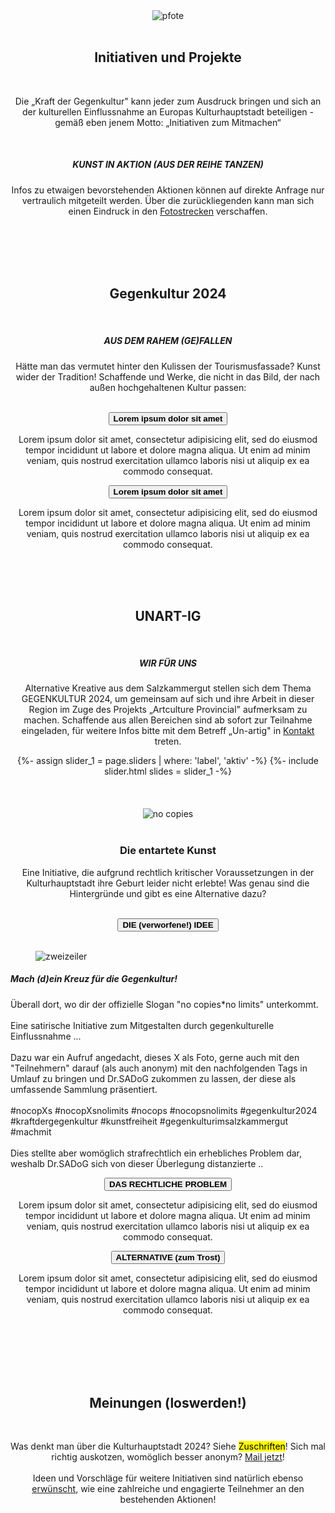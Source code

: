  <div align="center">
    <div class="page-col">
      <img class="is-small" src="{{ "/assets/images/pfote.png" | relative_url }}" alt="pfote">
      <br> <br>
      <h2 class="page__subtitle"><span>Initiativen und Projekte</span></h2>  
      <br>
      <p>Die „Kraft der Gegenkultur" kann jeder zum Ausdruck bringen und sich an der kulturellen Einflussnahme an Europas Kulturhauptstadt beteiligen - gemäß eben jenem Motto: „Initiativen zum Mitmachen“</p>
      <br>
      <h5><strong>KUNST IN AKTION (AUS DER REIHE TANZEN)</strong></h5>
      <p>Infos zu etwaigen bevorstehenden Aktionen können auf direkte Anfrage nur vertraulich mitgeteilt werden. Über die zurückliegenden kann man sich einen Eindruck in den <a href="http://" target="_blank" rel="noopener noreferrer">Fotostrecken</a> verschaffen.</p>
    </div>
    <br> <br>
  </div>

  <div class="is-light_bg" align="center">
    <div class="page-col">
      <br> <br>
      <h2 class="page__subtitle"><span>Gegenkultur 2024</span></h2>  
      <br>
      <h5><strong>AUS DEM RAHEM (GE)FALLEN</strong></h5>
      <p>Hätte man das vermutet hinter den Kulissen der Tourismusfassade? Kunst wider der Tradition! Schaffende und Werke, die nicht in das Bild, der nach außen hochgehaltenen Kultur passen:</p>
      <br>
    </div>
    <div class="accordion">
      <button class="accordion__button h4"><strong>Lorem ipsum dolor sit amet</strong></button>
      <div class="accordion-content">
        <div class="page-col">
          <p>Lorem ipsum dolor sit amet, consectetur adipisicing elit, sed do eiusmod tempor incididunt ut labore et dolore magna aliqua. Ut enim ad minim veniam, quis nostrud exercitation ullamco laboris nisi ut aliquip ex ea commodo consequat.</p>
        </div>
      </div>    
      <button class="accordion__button h4"><strong>Lorem ipsum dolor sit amet</strong></button>
      <div class="accordion-content">
        <div class="page-col">
          <p>Lorem ipsum dolor sit amet, consectetur adipisicing elit, sed do eiusmod tempor incididunt ut labore et dolore magna aliqua. Ut enim ad minim veniam, quis nostrud exercitation ullamco laboris nisi ut aliquip ex ea commodo consequat.</p>
        </div>
      </div>
    </div>
    <br> <br> <br>
  </div>

  <div  align="center">
    <div class="page-col">
      <h2 class="page__subtitle"><span>UNART-IG</span></h2>
      <br>
      <h5><strong>WIR FÜR UNS</strong></h5>
      <p>Alternative Kreative aus dem Salzkammergut stellen sich dem Thema GEGENKULTUR 2024, um gemeinsam auf sich und ihre Arbeit in dieser Region im Zuge des Projekts „Artculture Provincial" aufmerksam zu machen. Schaffende aus allen Bereichen sind ab sofort zur Teilnahme eingeladen, für weitere Infos bitte mit dem Betreff „Un-artig" in <a href="{% tl contacts %}" target="_blank" rel="noopener noreferrer">Kontakt</a> treten.
      </p>
    </div>
    {%- assign slider_1 = page.sliders | where: 'label', 'aktiv' -%}
    {%- include slider.html slides = slider_1 -%} 
  </div>

  <div class="is-light_bg" align="center">
    <div class="page-col">
      <br> <br> <br>
      <img src="{{ "/assets/images/no_copies.png" | relative_url }}" alt="no copies">
      <br> <br>
      <h3><strong>Die entartete Kunst</strong></h3>
      <p>Eine Initiative, die aufgrund rechtlich kritischer Voraussetzungen in der Kulturhauptstadt ihre Geburt leider nicht erlebte! Was genau sind die Hintergründe und gibt es eine Alternative dazu?</p>
      <br>
    </div>
    <div class="accordion">
      <button class="accordion__button is-active h4"><strong>DIE (verworfene!) IDEE</strong></button>
      <div class="accordion-content">
        <div class="page-col">
          <br>
          <div class="row" align="left">
            <div class="col-12 col-lg-5">
              <figure class="img-fit img-fit_contain ratio-1x1 is-medium">
                <img src="{{ "/assets/images/zweizeiler.png" | relative_url }}" alt="zweizeiler">
              </figure>
            </div>
            <div class="col-12 col-lg-7">
              <h5><strong>Mach (d)ein Kreuz für die Gegenkultur! </strong></h5>
              <p>Überall dort, wo dir der offizielle Slogan "no copies*no limits" 
                unterkommt.<br>
                <br>
                Eine satirische Initiative zum Mitgestalten durch gegenkulturelle 
                Einflussnahme ... <br>
                <br>
                Dazu war ein Aufruf angedacht, dieses X als Foto, gerne auch mit den 
                "Teilnehmern" darauf (als auch anonym) mit den nachfolgenden Tags in 
                Umlauf zu bringen und Dr.SADoG zukommen zu lassen, der diese als 
                umfassende Sammlung präsentiert. <br>
                <br>
                #nocopXs #nocopXsnolimits #nocops #nocopsnolimits #gegenkultur2024 
                #kraftdergegenkultur #kunstfreiheit #gegenkulturimsalzkammergut #machmit <br>
                <br>
                Dies stellte aber womöglich strafrechtlich ein erhebliches Problem dar, 
                weshalb Dr.SADoG sich von dieser Überlegung distanzierte .. </p>
            </div>
          </div>
        </div>
      </div>    
      <button class="accordion__button h4"><strong>DAS RECHTLICHE PROBLEM</strong></button>
      <div class="accordion-content">
       <div class="page-col">
          <p>Lorem ipsum dolor sit amet, consectetur adipisicing elit, sed do eiusmod tempor incididunt ut labore et dolore magna aliqua. Ut enim ad minim veniam, quis nostrud exercitation ullamco laboris nisi ut aliquip ex ea commodo consequat.</p>
        </div>
      </div>
      <button class="accordion__button h4"><strong>ALTERNATIVE (zum Trost)</strong></button>
      <div class="accordion-content">
        <div class="page-col">
          <p>Lorem ipsum dolor sit amet, consectetur adipisicing elit, sed do eiusmod tempor incididunt ut labore et dolore magna aliqua. Ut enim ad minim veniam, quis nostrud exercitation ullamco laboris nisi ut aliquip ex ea commodo consequat.</p>
        </div>
      </div>
    </div>
    <br> <br> <br>
  </div>

  <div align="center">
    <div class="page-col">
      <br><br>
      <h2 class="page__subtitle"><span>Meinungen (loswerden!)</span></h2>  
      <br>
      <p>Was denkt man über die Kulturhauptstadt 2024? Siehe <mark>Zuschriften</mark>! Sich mal richtig auskotzen, womöglich besser anonym? <a href="mailto:{{ site.contact.email }}">Mail jetzt</a>!
        <br> <br>
        Ideen und Vorschläge für weitere Initiativen sind natürlich ebenso <a href="http://" target="_blank" rel="noopener noreferrer">erwünscht</a>, wie eine zahlreiche und engagierte Teilnehmer an den bestehenden Aktionen!
        </p>
    </div>
  </div>